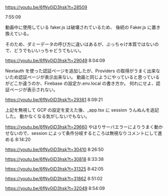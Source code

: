 https://youtu.be/6fNy0iD3hsk?t=28509

7:55:09

動画中に使用している faker.js は破壊されているため、
後続の Faker.js に置き換えている。

そのため、ダミーデータの呼び方に違いはあるが、ぶっちゃけ本質ではないので、どうでもいいっちゃどうてもいい。

https://youtu.be/6fNy0iD3hsk?t=29049
8:04:09

Nextauth を使った認証ページを追加したが、Providers の取得がうまく出来ないため認証ページが表示出来ない。
動画と同じようにやっていると思っているがどこか違うのか、Firebase の設定か.env.local の書き方か。
何れにせよ、認証ページが表示されない。

https://youtu.be/6fNy0iD3hsk?t=29361
8:09:21

上記を無視して GCP の設定を変えた後、\_app.tsx に session うんぬんを追記した。
動かなくなる気がしないでもない。

https://youtu.be/6fNy0iD3hsk?t=29660
やはりサーバエラーによりうまく動かせないので、session によって条件分岐するところは無視なりコメントにして進める
8:14:20

https://youtu.be/6fNy0iD3hsk?t=30410
8:26:50

https://youtu.be/6fNy0iD3hsk?t=30818
8:33:38

https://youtu.be/6fNy0iD3hsk?t=31325
8:42:05

https://youtu.be/6fNy0iD3hsk?t=31862
8:51:02

https://youtu.be/6fNy0iD3hsk?t=32049
8:54:09
